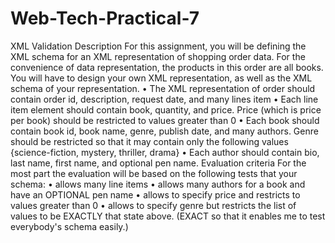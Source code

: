 # Web-Tech-Practical-7

XML Validation
Description
For this assignment, you will be defining the XML schema for an XML representation of shopping order data. For the convenience of data representation, the products in this order are all books. You will have to design your own XML representation, as well as the XML schema of your representation.
• The XML representation of order should contain order id, description, request date, and many lines item
• Each line item element should contain book, quantity, and price. Price (which is price per book) should be restricted to values greater than 0
• Each book should contain book id, book name, genre, publish date, and many authors. Genre should be restricted so that it may contain only the following values {science-fiction, mystery, thriller, drama}
• Each author should contain bio, last name, first name, and optional pen name.
Evaluation criteria
For the most part the evaluation will be based on the following tests that your schema:
• allows many line items
• allows many authors for a book and have an OPTIONAL pen name
• allows to specify price and restricts to values greater than 0
• allows to specify genre but restricts the list of values to be EXACTLY that state above. (EXACT so that it enables me to test everybody's schema easily.)